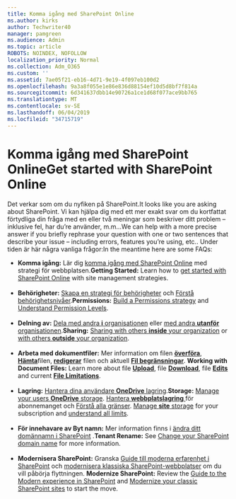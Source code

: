```yaml
---
title: Komma igång med SharePoint Online
ms.author: kirks
author: Techwriter40
manager: pamgreen
ms.audience: Admin
ms.topic: article
ROBOTS: NOINDEX, NOFOLLOW
localization_priority: Normal
ms.collection: Adm_O365
ms.custom: ''
ms.assetid: 7ae05f21-eb16-4d71-9e19-4f097eb100d2
ms.openlocfilehash: 9a3a8f055e1e86e836d88154ef10d5d8bf7f814a
ms.sourcegitcommit: 6d341637dbb14e90726a1ce1d68f077ace9bb765
ms.translationtype: MT
ms.contentlocale: sv-SE
ms.lasthandoff: 06/04/2019
ms.locfileid: "34715719"
---
```

# <a name="get-started-with-sharepoint-online"></a><span data-ttu-id="ef52e-102">Komma igång med SharePoint Online</span><span class="sxs-lookup"><span data-stu-id="ef52e-102">Get started with SharePoint Online</span></span>

<p><span data-ttu-id="ef52e-103">Det verkar som om du nyfiken på SharePoint.</span><span class="sxs-lookup"><span data-stu-id="ef52e-103">It looks like you are asking about SharePoint.</span></span> <span data-ttu-id="ef52e-104">Vi kan hjälpa dig med ett mer exakt svar om du kortfattat förtydliga din fråga med en eller två meningar som beskriver ditt problem &ndash; inklusive fel, har du&rsquo;re använder, m.m...</span><span class="sxs-lookup"><span data-stu-id="ef52e-104">We can help with a more precise answer if you briefly rephrase your question with one or two sentences that describe your issue &ndash; including errors, features you&rsquo;re using, etc..</span></span> <span data-ttu-id="ef52e-105">Under tiden är här några vanliga frågor:</span><span class="sxs-lookup"><span data-stu-id="ef52e-105">In the meantime here are some FAQs:</span></span></p> <ul> <li style="font-weight: 400;"><span data-ttu-id="ef52e-106"><strong>Komma igång:</strong> Lär dig <a href="https://nam06.safelinks.protection.outlook.com/?url=https%3A%2F%2Fdocs.microsoft.com%2Fen-us%2Fsharepoint%2Fintroduction&amp;data=04%7C01%7CBryan.Petersen%40microsoft.com%7C0941435a2bed4307c8ae08d6abb1394a%7C72f988bf86f141af91ab2d7cd011db47%7C1%7C0%7C636885175004432491%7CUnknown%7CTWFpbGZsb3d8eyJWIjoiMC4wLjAwMDAiLCJQIjoiV2luMzIiLCJBTiI6Ik1haWwiLCJXVCI6Mn0%3D%7C-1&amp;sdata=%2BlCsq6A42PKsdYQbVhEODKr0zdCBrlfyKMGkTUcwusw%3D&amp;reserved=0">komma igång med SharePoint Online</a> med strategi för webbplatsen.</span><span class="sxs-lookup"><span data-stu-id="ef52e-106"><strong>Getting Started:</strong> Learn how to <a href="https://nam06.safelinks.protection.outlook.com/?url=https%3A%2F%2Fdocs.microsoft.com%2Fen-us%2Fsharepoint%2Fintroduction&amp;data=04%7C01%7CBryan.Petersen%40microsoft.com%7C0941435a2bed4307c8ae08d6abb1394a%7C72f988bf86f141af91ab2d7cd011db47%7C1%7C0%7C636885175004432491%7CUnknown%7CTWFpbGZsb3d8eyJWIjoiMC4wLjAwMDAiLCJQIjoiV2luMzIiLCJBTiI6Ik1haWwiLCJXVCI6Mn0%3D%7C-1&amp;sdata=%2BlCsq6A42PKsdYQbVhEODKr0zdCBrlfyKMGkTUcwusw%3D&amp;reserved=0">get started with SharePoint Online</a> with site management strategies.</span></span><br /><br /></li> <li style="font-weight: 400;"><span data-ttu-id="ef52e-107"><strong>Behörigheter:</strong> <a href="https://nam06.safelinks.protection.outlook.com/?url=https%3A%2F%2Fdocs.microsoft.com%2Fen-us%2Fsharepoint%2Fplan-your-permissions-strategy&amp;data=04%7C01%7CBryan.Petersen%40microsoft.com%7C0941435a2bed4307c8ae08d6abb1394a%7C72f988bf86f141af91ab2d7cd011db47%7C1%7C0%7C636885175004442484%7CUnknown%7CTWFpbGZsb3d8eyJWIjoiMC4wLjAwMDAiLCJQIjoiV2luMzIiLCJBTiI6Ik1haWwiLCJXVCI6Mn0%3D%7C-1&amp;sdata=ZuirdY2Z5ltGbNuzJWhFy%2BQqHK9VOxQFA1sz3eFV1Zw%3D&amp;reserved=0">Skapa en strategi för behörigheter</a> och <a href="https://nam06.safelinks.protection.outlook.com/?url=https%3A%2F%2Fdocs.microsoft.com%2Fen-us%2Fsharepoint%2Funderstanding-permission-levels&amp;data=04%7C01%7CBryan.Petersen%40microsoft.com%7C0941435a2bed4307c8ae08d6abb1394a%7C72f988bf86f141af91ab2d7cd011db47%7C1%7C0%7C636885175004442484%7CUnknown%7CTWFpbGZsb3d8eyJWIjoiMC4wLjAwMDAiLCJQIjoiV2luMzIiLCJBTiI6Ik1haWwiLCJXVCI6Mn0%3D%7C-1&amp;sdata=kA1mDA29%2FFEW1RnriFy2XNm4fJbFTOHviFT6QEzKPfg%3D&amp;reserved=0">Förstå behörighetsnivåer</a>.</span><span class="sxs-lookup"><span data-stu-id="ef52e-107"><strong>Permissions:</strong> <a href="https://nam06.safelinks.protection.outlook.com/?url=https%3A%2F%2Fdocs.microsoft.com%2Fen-us%2Fsharepoint%2Fplan-your-permissions-strategy&amp;data=04%7C01%7CBryan.Petersen%40microsoft.com%7C0941435a2bed4307c8ae08d6abb1394a%7C72f988bf86f141af91ab2d7cd011db47%7C1%7C0%7C636885175004442484%7CUnknown%7CTWFpbGZsb3d8eyJWIjoiMC4wLjAwMDAiLCJQIjoiV2luMzIiLCJBTiI6Ik1haWwiLCJXVCI6Mn0%3D%7C-1&amp;sdata=ZuirdY2Z5ltGbNuzJWhFy%2BQqHK9VOxQFA1sz3eFV1Zw%3D&amp;reserved=0">Build a Permissions strategy</a> and <a href="https://nam06.safelinks.protection.outlook.com/?url=https%3A%2F%2Fdocs.microsoft.com%2Fen-us%2Fsharepoint%2Funderstanding-permission-levels&amp;data=04%7C01%7CBryan.Petersen%40microsoft.com%7C0941435a2bed4307c8ae08d6abb1394a%7C72f988bf86f141af91ab2d7cd011db47%7C1%7C0%7C636885175004442484%7CUnknown%7CTWFpbGZsb3d8eyJWIjoiMC4wLjAwMDAiLCJQIjoiV2luMzIiLCJBTiI6Ik1haWwiLCJXVCI6Mn0%3D%7C-1&amp;sdata=kA1mDA29%2FFEW1RnriFy2XNm4fJbFTOHviFT6QEzKPfg%3D&amp;reserved=0">Understand Permission Levels</a>.</span></span><br /><br /></li> <li style="font-weight: 400;"><span data-ttu-id="ef52e-108"><strong>Delning av:</strong> <a href="https://nam06.safelinks.protection.outlook.com/?url=https%3A%2F%2Fdocs.microsoft.com%2Fen-us%2Fsharepoint%2Fplan-your-permissions-strategy&amp;data=04%7C01%7CBryan.Petersen%40microsoft.com%7C0941435a2bed4307c8ae08d6abb1394a%7C72f988bf86f141af91ab2d7cd011db47%7C1%7C0%7C636885175004452474%7CUnknown%7CTWFpbGZsb3d8eyJWIjoiMC4wLjAwMDAiLCJQIjoiV2luMzIiLCJBTiI6Ik1haWwiLCJXVCI6Mn0%3D%7C-1&amp;sdata=h%2FWolPZ%2FYOuHd5TKBYvQYZFuB3tPyHv9h3lpwUYWX3Q%3D&amp;reserved=0">Dela med andra <strong>i</strong> organisationen</a> eller <a href="https://nam06.safelinks.protection.outlook.com/?url=https%3A%2F%2Fdocs.microsoft.com%2Fen-us%2Fsharepoint%2Fexternal-sharing-overview&amp;data=04%7C01%7CBryan.Petersen%40microsoft.com%7C0941435a2bed4307c8ae08d6abb1394a%7C72f988bf86f141af91ab2d7cd011db47%7C1%7C0%7C636885175004452474%7CUnknown%7CTWFpbGZsb3d8eyJWIjoiMC4wLjAwMDAiLCJQIjoiV2luMzIiLCJBTiI6Ik1haWwiLCJXVCI6Mn0%3D%7C-1&amp;sdata=oLup%2B6UsPwdzKwnscMA3RWSR3e2e0gySemZZ8x6Cg3M%3D&amp;reserved=0">med andra <strong>utanför</strong> organisationen</a>.</span><span class="sxs-lookup"><span data-stu-id="ef52e-108"><strong>Sharing:</strong> <a href="https://nam06.safelinks.protection.outlook.com/?url=https%3A%2F%2Fdocs.microsoft.com%2Fen-us%2Fsharepoint%2Fplan-your-permissions-strategy&amp;data=04%7C01%7CBryan.Petersen%40microsoft.com%7C0941435a2bed4307c8ae08d6abb1394a%7C72f988bf86f141af91ab2d7cd011db47%7C1%7C0%7C636885175004452474%7CUnknown%7CTWFpbGZsb3d8eyJWIjoiMC4wLjAwMDAiLCJQIjoiV2luMzIiLCJBTiI6Ik1haWwiLCJXVCI6Mn0%3D%7C-1&amp;sdata=h%2FWolPZ%2FYOuHd5TKBYvQYZFuB3tPyHv9h3lpwUYWX3Q%3D&amp;reserved=0">Sharing with others <strong>inside</strong> your organization</a> or <a href="https://nam06.safelinks.protection.outlook.com/?url=https%3A%2F%2Fdocs.microsoft.com%2Fen-us%2Fsharepoint%2Fexternal-sharing-overview&amp;data=04%7C01%7CBryan.Petersen%40microsoft.com%7C0941435a2bed4307c8ae08d6abb1394a%7C72f988bf86f141af91ab2d7cd011db47%7C1%7C0%7C636885175004452474%7CUnknown%7CTWFpbGZsb3d8eyJWIjoiMC4wLjAwMDAiLCJQIjoiV2luMzIiLCJBTiI6Ik1haWwiLCJXVCI6Mn0%3D%7C-1&amp;sdata=oLup%2B6UsPwdzKwnscMA3RWSR3e2e0gySemZZ8x6Cg3M%3D&amp;reserved=0">with others <strong>outside</strong> your organization</a>.</span></span><br /><br /></li> <li style="font-weight: 400;"><span data-ttu-id="ef52e-109"><strong>Arbeta med dokumentfiler:</strong> Mer information om filen <strong><a href="https://support.office.com/en-us/article/Upload-a-folder-or-files-to-a-document-library-eb18fcba-c953-4d45-8d90-8da66edeacdb">överföra</a></strong>, <strong><a href="https://support.office.com/en-us/article/Download-files-and-folders-from-OneDrive-or-SharePoint-5c7397b7-19c7-4893-84fe-d02e8fa5df05">Hämta</a></strong>filen, <strong><a href="https://support.office.com/en-us/article/Edit-a-document-in-a-document-library-02d8497f-1c13-4114-949a-b8466f639b07">redigerar</a></strong> filen och aktuell <strong><a href="https://support.office.com/en-us/article/invalid-file-names-and-file-types-in-onedrive-onedrive-for-business-and-sharepoint-64883a5d-228e-48f5-b3d2-eb39e07630fa?ui=en-US&amp;rs=en-US&amp;ad=US">Fil begränsningar</a></strong>.&nbsp;</span><span class="sxs-lookup"><span data-stu-id="ef52e-109"><strong>Working with Document Files:</strong> Learn more about file <strong><a href="https://support.office.com/en-us/article/Upload-a-folder-or-files-to-a-document-library-eb18fcba-c953-4d45-8d90-8da66edeacdb">Upload</a></strong>, file <strong><a href="https://support.office.com/en-us/article/Download-files-and-folders-from-OneDrive-or-SharePoint-5c7397b7-19c7-4893-84fe-d02e8fa5df05">Download</a></strong>, file <strong><a href="https://support.office.com/en-us/article/Edit-a-document-in-a-document-library-02d8497f-1c13-4114-949a-b8466f639b07">Edits</a></strong> and current <strong><a href="https://support.office.com/en-us/article/invalid-file-names-and-file-types-in-onedrive-onedrive-for-business-and-sharepoint-64883a5d-228e-48f5-b3d2-eb39e07630fa?ui=en-US&amp;rs=en-US&amp;ad=US">File Limitations</a></strong>.&nbsp;</span></span><br /><br /></li> <li style="font-weight: 400;"><span data-ttu-id="ef52e-110"><strong>Lagring:</strong> <a href="https://docs.microsoft.com/en-us/onedrive/change-user-storage%20">Hantera dina användare <strong>OneDrive</strong> lagring</a>.</span><span class="sxs-lookup"><span data-stu-id="ef52e-110"><strong>Storage:</strong> <a href="https://docs.microsoft.com/en-us/onedrive/change-user-storage%20">Manage your users <strong>OneDrive</strong> storage</a>.</span></span> <span data-ttu-id="ef52e-111"><a href="https://nam06.safelinks.protection.outlook.com/?url=https%3A%2F%2Fdocs.microsoft.com%2Fen-us%2Fsharepoint%2Fmanage-site-collection-storage-limits&amp;data=04%7C01%7CBryan.Petersen%40microsoft.com%7C0941435a2bed4307c8ae08d6abb1394a%7C72f988bf86f141af91ab2d7cd011db47%7C1%7C0%7C636885175004462472%7CUnknown%7CTWFpbGZsb3d8eyJWIjoiMC4wLjAwMDAiLCJQIjoiV2luMzIiLCJBTiI6Ik1haWwiLCJXVCI6Mn0%3D%7C-1&amp;sdata=giymigDLVWsoEyV4Gujq6Hc9TS%2BNPj2arKhjsmPHS1M%3D&amp;reserved=0">Hantera <strong>webbplatslagring</strong> </a> för abonnemanget och <a href="https://nam06.safelinks.protection.outlook.com/?url=https%3A%2F%2Fdocs.microsoft.com%2Fen-us%2Foffice365%2Fservicedescriptions%2Fsharepoint-online-service-description%2Fsharepoint-online-limits&amp;data=04%7C01%7CBryan.Petersen%40microsoft.com%7C0941435a2bed4307c8ae08d6abb1394a%7C72f988bf86f141af91ab2d7cd011db47%7C1%7C0%7C636885175004472473%7CUnknown%7CTWFpbGZsb3d8eyJWIjoiMC4wLjAwMDAiLCJQIjoiV2luMzIiLCJBTiI6Ik1haWwiLCJXVCI6Mn0%3D%7C-1&amp;sdata=XwkjrkIbOP%2FpSrSOXnoki9daVb7MPUEjd2EOjk4NfJE%3D&amp;reserved=0">Förstå alla gränser</a>.&nbsp;</span><span class="sxs-lookup"><span data-stu-id="ef52e-111"><a href="https://nam06.safelinks.protection.outlook.com/?url=https%3A%2F%2Fdocs.microsoft.com%2Fen-us%2Fsharepoint%2Fmanage-site-collection-storage-limits&amp;data=04%7C01%7CBryan.Petersen%40microsoft.com%7C0941435a2bed4307c8ae08d6abb1394a%7C72f988bf86f141af91ab2d7cd011db47%7C1%7C0%7C636885175004462472%7CUnknown%7CTWFpbGZsb3d8eyJWIjoiMC4wLjAwMDAiLCJQIjoiV2luMzIiLCJBTiI6Ik1haWwiLCJXVCI6Mn0%3D%7C-1&amp;sdata=giymigDLVWsoEyV4Gujq6Hc9TS%2BNPj2arKhjsmPHS1M%3D&amp;reserved=0">Manage <strong>site</strong> storage</a> for your subscription and <a href="https://nam06.safelinks.protection.outlook.com/?url=https%3A%2F%2Fdocs.microsoft.com%2Fen-us%2Foffice365%2Fservicedescriptions%2Fsharepoint-online-service-description%2Fsharepoint-online-limits&amp;data=04%7C01%7CBryan.Petersen%40microsoft.com%7C0941435a2bed4307c8ae08d6abb1394a%7C72f988bf86f141af91ab2d7cd011db47%7C1%7C0%7C636885175004472473%7CUnknown%7CTWFpbGZsb3d8eyJWIjoiMC4wLjAwMDAiLCJQIjoiV2luMzIiLCJBTiI6Ik1haWwiLCJXVCI6Mn0%3D%7C-1&amp;sdata=XwkjrkIbOP%2FpSrSOXnoki9daVb7MPUEjd2EOjk4NfJE%3D&amp;reserved=0">understand all limits</a>.&nbsp;</span></span><br /><br /></li> <li style="font-weight: 400;"><span data-ttu-id="ef52e-112"><strong>För innehavare av Byt namn:</strong> Mer information finns i <a href="https://docs.microsoft.com/en-us/sharepoint/change-your-sharepoint-domain-name">ändra ditt domännamn i SharePoint</a> .</span><span class="sxs-lookup"><span data-stu-id="ef52e-112"><strong>Tenant Rename:</strong> See <a href="https://docs.microsoft.com/en-us/sharepoint/change-your-sharepoint-domain-name">Change your SharePoint domain name</a> for more information.</span></span><br /><br /></li> <li style="font-weight: 400;"><span data-ttu-id="ef52e-113"><strong>Modernisera SharePoint:</strong> Granska <a href="https://docs.microsoft.com/en-us/sharepoint/guide-to-sharepoint-modern-experience">Guide till moderna erfarenhet i SharePoint</a> och <a href="https://docs.microsoft.com/en-us/sharepoint/dev/transform/modernize-classic-sites">modernisera klassiska SharePoint-webbplatser</a> om du vill påbörja flyttningen.&nbsp;</span><span class="sxs-lookup"><span data-stu-id="ef52e-113"><strong>Modernize SharePoint:</strong> Review the <a href="https://docs.microsoft.com/en-us/sharepoint/guide-to-sharepoint-modern-experience">Guide to the Modern experience in SharePoint</a> and <a href="https://docs.microsoft.com/en-us/sharepoint/dev/transform/modernize-classic-sites">Modernize your classic SharePoint sites</a> to start the move.&nbsp;</span></span></li> </ul>

